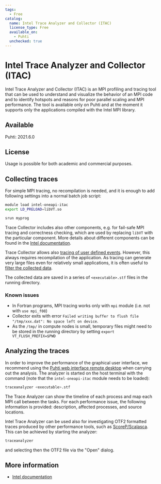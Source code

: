 ```yaml
---
tags:
  - Free
catalog:
  name: Intel Trace Analyzer and Collector (ITAC)
  license_type: Free
  available_on:
    - Puhti
  unchecked: true
---
```


# Intel Trace Analyzer and Collector (ITAC)

Intel Trace Analyzer and Collector (ITAC) is an MPI profiling and tracing tool
that can be used to understand and visualize the behavior of an MPI code and to
identify hotspots and reasons for poor parallel scaling and MPI performance. 
The tool is available only on Puhti and at the moment it supports only the applications 
compiled with the Intel MPI library.

## Available

Puhti: 2021.6.0

## License

Usage is possible for both academic and commercial purposes.

## Collecting traces

For simple MPI tracing, no recompilation is needed, and it is enough to add following 
settings into a normal batch job script:

```bash
module load intel-oneapi-itac
export LD_PRELOAD=libVT.so

srun myprog
```

Trace Collector includes also other components, e.g. for fail-safe MPI tracing and correctness
checking, which are used by replacing `libVT` with the particular component. More details about
different components can be found in the [Intel documentation](https://www.intel.com/content/www/us/en/docs/trace-analyzer-collector/user-guide-reference/2021-10/introduction.html).

Trace Collector allows also [tracing of user defined events](https://www.intel.com/content/www/us/en/docs/trace-analyzer-collector/user-guide-reference/2021-10/tracing-user-defined-events.html). However, this always requires recompilation of the 
application. As tracing can generate very large files even for relatively small applications,
it is often useful to [filter the collected data](https://www.intel.com/content/www/us/en/docs/trace-analyzer-collector/user-guide-reference/2021-10/filtering-trace-data.html).

The collected data are saved in a series of `<executable>.stf` files in the running directory. 

### Known issues

- In Fortran programs, MPI tracing works only with `mpi` module (i.e. not with `use mpi_f08`)
- Collector exits with error `Failed writing buffer to flush file "/tmp/xxx.dat": No space left on device`.
- As the `/tmp/` in compute nodes is small, temporary files might need to be stored in the running 
  directory by setting `export VT_FLUSH_PREFIX=$PWD`

## Analyzing the traces

In order to improve the performance of the graphical user interface, 
we recommend using the [Puhti web interface remote desktop](../computing/webinterface/desktop.md) when carrying out the analysis. 
The analyzer is started on the host terminal with the command (note that the `intel-oneapi-itac` module needs to be loaded):

```bash
traceanalyzer <executable>.stf
```

The Trace Analyzer can show the timeline of each process and map each MPI
call between the tasks. For each performance issue, the following information
is provided: description, affected processes, and source locations.

Intel Trace Analyzer can be used also for investigating OTF2 formatted traces 
produced by other performance tools, such as [ScoreP/Scalasca](scalasca.md). 
This can be achieved by starting the analyzer:

```bash
traceanalyzer
```

and selecting then the OTF2 file via the "Open" dialog.

## More information

* [Intel documentation](https://www.intel.com/content/www/us/en/developer/tools/oneapi/trace-analyzer-documentation.html)
